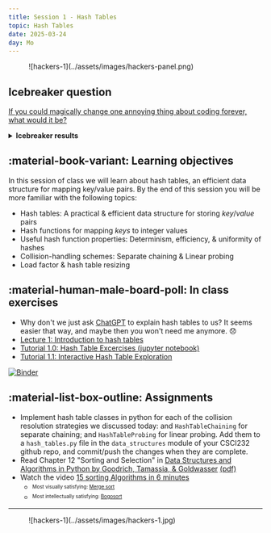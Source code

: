 ```yaml
---
title: Session 1 - Hash Tables
topic: Hash Tables
date: 2025-03-24
day: Mo
---
```


<figure markdown="span">
  ![hackers-1](../assets/images/hackers-panel.png)
</figure>

## Icebreaker question  
[If you could magically change one annoying thing about coding forever, what would it be?](https://www.menti.com/alfkdjwcnv51)

<details>
<summary><b>Icebreaker results</b></summary>

<div style='position: relative; padding-bottom: 56.25%; padding-top: 35px; height: 0; overflow: hidden;'><iframe sandbox='allow-scripts allow-same-origin allow-presentation' allowfullscreen='true' allowtransparency='true' frameborder='0' height='315' src='https://www.mentimeter.com/app/presentation/alhur8tnokazyfwxgx5i83rfekpoami6/embed' style='position: absolute; top: 0; left: 0; width: 100%; height: 100%;' width='420'></iframe></div>

</details>

## :material-book-variant: Learning objectives

In this session of class we will learn about hash tables, an efficient
data structure for mapping key/value pairs. By the end of this session 
you will be more familiar with the following topics:

- Hash tables: A practical & efficient data structure for storing *key*/*value* pairs
- Hash functions for mapping *keys* to integer values
- Useful hash function properties: Determinism, efficiency, & uniformity of hashes
- Collision-handling schemes: Separate chaining & Linear probing
- Load factor & hash table resizing

## :material-human-male-board-poll: In class exercises
- Why don't we just ask [ChatGPT](https://chatgpt.com/) to explain hash tables to us? It seems easier that way, and maybe then you won't need me anymore. :disappointed:
- [Lecture 1: Introduction to hash tables](../../lectures/1.0/)
- [Tutorial 1.0: Hash Table Excercises (jupyter notebook)](../../tutorials/1.0-hash-table-experiments)
- [Tutorial 1.1: Interactive Hash Table Exploration](../../tutorials/1.1-interactive-hash-tables)

[![Binder](https://mybinder.org/badge_logo.svg)](https://mybinder.org/v2/gh/isaacovercast/CSCI232/HEAD)

## :material-list-box-outline: Assignments
- Implement hash table classes in python for each of the collision resolution
strategies we discussed today: and `HashTableChaining` for separate chaining; 
and `HashTableProbing` for linear probing. Add them to a `hash_tables.py`
file in the `data_structures` module of your CSCI232 github repo, and 
commit/push the changes when they are complete. 
- Read Chapter 12 "Sorting and Selection" in [Data Structures and Algorithms in Python by Goodrich, Tamassia, & Goldwasser](https://www.wiley.com/en-us/Data+Structures+and+Algorithms+in+Python%2C+1st+Edition-p-9781118290279) [(pdf)](https://nibmehub.com/opac-service/pdf/read/Data%20Structures%20and%20Algorithms%20in%20Python.pdf)
- Watch the video [15 sorting Algorithms in 6 minutes](https://www.youtube.com/watch?v=kPRA0W1kECg)
    - <sup><sub>Most visually satisfying: [Merge sort](https://youtu.be/kPRA0W1kECg?feature=shared&t=65)</sub></sup>
    - <sup><sub>Most intellectually satisfying: [Bogosort](https://youtu.be/kPRA0W1kECg?feature=shared&t=316)</sub></sup>


-----------------------------------------------------

<figure markdown="span">
  ![hackers-1](../assets/images/hackers-1.jpg)
</figure>


